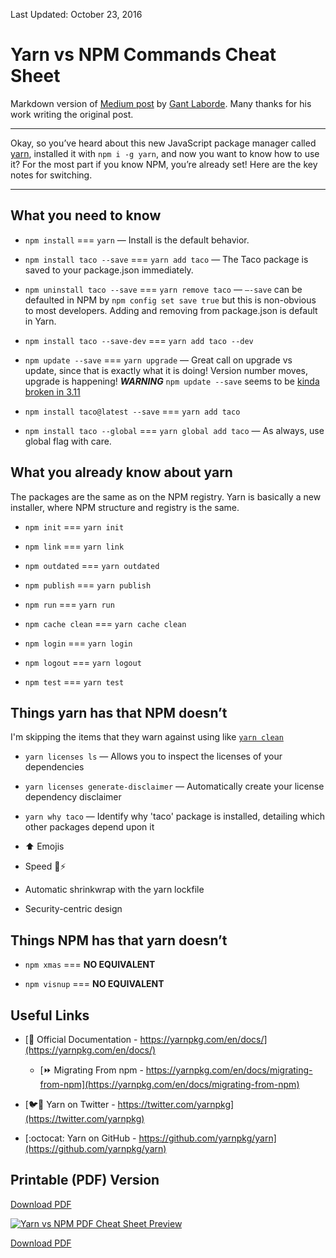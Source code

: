 Last Updated: October 23, 2016

# Yarn vs NPM Commands Cheat Sheet

Markdown version of [Medium post](https://shift.infinite.red/npm-vs-yarn-cheat-sheet-8755b092e5cc#.tctsw3s17) by
[Gant Laborde](https://twitter.com/GantLaborde). Many thanks for his work writing the original post.

---

Okay, so you’ve heard about this new JavaScript package manager called [yarn](https://github.com/yarnpkg/yarn),
installed it with `npm i -g yarn`, and now you want to know how to use it? For the most part if you know NPM,
you’re already set! Here are the key notes for switching.

---

## What you need to know

* `npm install` === `yarn` — Install is the default behavior.

* `npm install taco --save` === `yarn add taco` — The Taco package is saved to your package.json immediately.

* `npm uninstall taco --save` === `yarn remove taco` — `—-save` can be defaulted in NPM by `npm config set save true`
but this is non-obvious to most developers. Adding and removing from package.json is default in Yarn.

* `npm install taco --save-dev` === `yarn add taco --dev`

* `npm update --save` === `yarn upgrade` — Great call on upgrade vs update, since that is exactly what it is doing!
Version number moves, upgrade is happening! **_WARNING_** `npm update --save` seems to be [kinda broken in 3.11](https://github.com/npm/npm/issues/13555)

* `npm install taco@latest --save` === `yarn add taco`

* `npm install taco --global` === `yarn global add taco` — As always, use global flag with care.

## What you already know about yarn
The packages are the same as on the NPM registry. Yarn is basically a new installer, where NPM structure and registry is the same.

* `npm init` === `yarn init`

* `npm link` === `yarn link`

* `npm outdated` === `yarn outdated`

* `npm publish` === `yarn publish`

* `npm run` === `yarn run`

* `npm cache clean` === `yarn cache clean`

* `npm login` === `yarn login`

* `npm logout` === `yarn logout`

* `npm test` === `yarn test`

## Things yarn has that NPM doesn’t
I'm skipping the items that they warn against using like [`yarn clean`](https://yarnpkg.com/en/docs/cli/clean)

* `yarn licenses ls` — Allows you to inspect the licenses of your dependencies

* `yarn licenses generate-disclaimer` — Automatically create your license dependency disclaimer

* `yarn why taco` — Identify why 'taco' package is installed, detailing which other packages depend upon it

* :arrow_up: Emojis

* Speed :running::zap:

* Automatic shrinkwrap with the yarn lockfile

* Security-centric design

## Things NPM has that yarn doesn’t

* `npm xmas` === **NO EQUIVALENT**

* `npm visnup` === **NO EQUIVALENT**

## Useful Links

* [:notebook: Official Documentation - https://yarnpkg.com/en/docs/](https://yarnpkg.com/en/docs/)

  * [:fast_forward: Migrating From npm - https://yarnpkg.com/en/docs/migrating-from-npm](https://yarnpkg.com/en/docs/migrating-from-npm)

* [:bird::speech_balloon: Yarn on Twitter - https://twitter.com/yarnpkg](https://twitter.com/yarnpkg)

* [:octocat: Yarn on GitHub - https://github.com/yarnpkg/yarn](https://github.com/yarnpkg/yarn)

## Printable (PDF) Version

[Download PDF](https://github.com/mikesprague/yarn-vs-npm-cheatsheet/blob/master/assets/yarn-vs-npm-cheatsheet.pdf?raw=true)

[![Yarn vs NPM PDF Cheat Sheet Preview](https://github.com/mikesprague/yarn-vs-npm-cheatsheet/blob/master/assets/yarn-vs-npm-pdf-cheatsheet-preview.png?raw=true "Yarn vs NPM PDF Cheat Sheet Preview (Click to Download)")](https://github.com/mikesprague/yarn-vs-npm-cheatsheet/blob/master/assets/yarn-vs-npm-cheatsheet.pdf?raw=true)

[Download PDF](https://github.com/mikesprague/yarn-vs-npm-cheatsheet/blob/master/assets/yarn-vs-npm-cheatsheet.pdf?raw=true)
